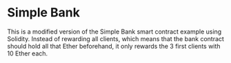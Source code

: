 # Simple Bank

This is a modified version of the Simple Bank smart contract example using Solidity. 
Instead of rewarding all clients, which means that the bank contract should hold all that Ether beforehand,
it only rewards the 3 first clients with 10 Ether each. 

